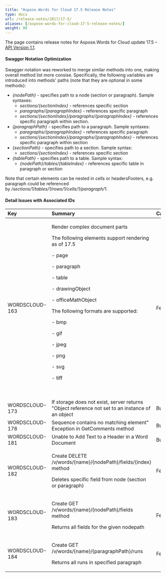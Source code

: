 ```yaml
---
title: "Aspose.Words for Cloud 17.5 Release Notes"
type: docs
url: /release-notes/2017/17-5/
aliases: [/aspose-words-for-cloud-17-5-release-notes/]
weight: 80
---
```


The page contains release notes for Aspose.Words for Cloud update 17.5 – [API Version 1.1](http://api.aspose.com/v1.1/swagger/ui/index).

#### Swagger Notation Optimization

Swagger notation was reworked to merge similar methods into one, making overall method list more consise. Specifically, the following variables are introduced into methods' paths (note that they are optional in some methods):

- *\{nodePath\}* - specifies path to a node (section or paragraph). Sample syntaxes:
  - *sections/\{sectionIndex\}* - references specific section
  - *paragraphs/\{paragraphIndex\}* - references specific paragraph
  - *sections/\{sectionIndex\}/paragraphs/\{paragraphIndex\}* - references specific paragraph within section.
- *\{paragraphPath\}* - specifies path to a paragraph. Sample syntaxes:
  - *paragraphs/\{paragraphIndex\}* - references specific paragraph
  - *sections/\{sectionIndex\}/paragraphs/\{paragraphIndex\}* - references specific paragraph within section
- *\{sectionPath\}* - specifies path to a section. Sample syntax:
  - *sections/\{sectionIndex\}* - references specific section
- *\{tablePath\}* - specifies path to a table. Sample syntax:
  - *\{nodePath\}/tables/\{tableIndex\}* - references specific table in paragraph or section

Note that certain elements can be nested in cells or headersFooters, e.g. paragraph could be referenced by */sections/1/tables/1/rows/1/cells/1/paragraph/1*.

#### Detail Issues with Associated IDs

|Key|Summary|Category|
| :- | :- | :- |
|WORDSCLOUD-163|<p>Render complex document parts</p><p>The following elements support rendering as of 17.5</p><p>- page</p><p>- paragraph</p><p>- table</p><p>- drawingObject</p><p>- officeMathObject</p><p>The following formats are supported:</p><p>- bmp</p><p>- gif</p><p>- jpeg</p><p>- png</p><p>- svg</p><p>- tiff</p><p> </p>|Feature|
|WORDSCLOUD-173|If storage does not exist, server returns "Object reference not set to an instance of an object|Bug|
|WORDSCLOUD-178|Sequence contains no matching element" Exception in GetComments method|Bug|
|WORDSCLOUD-181|Unable to Add Text to a Header in a Word Document|Bug|
|WORDSCLOUD-182 |<p>Create DELETE /v/words/{name}/{nodePath}/fields/{index} method</p><p>Deletes specific field from node (section or paragraph)</p>|Feature|
|WORDSCLOUD-183 |<p>Create GET /v/words/{name}/{nodePath}/fields method</p><p>Returns all fields for the given nodepath</p>|Feature|
|WORDSCLOUD-184|<p>Create GET /v/words/{name}/{paragraphPath}/runs</p><p>Returns all runs in specified paragraph</p>|Feature|

